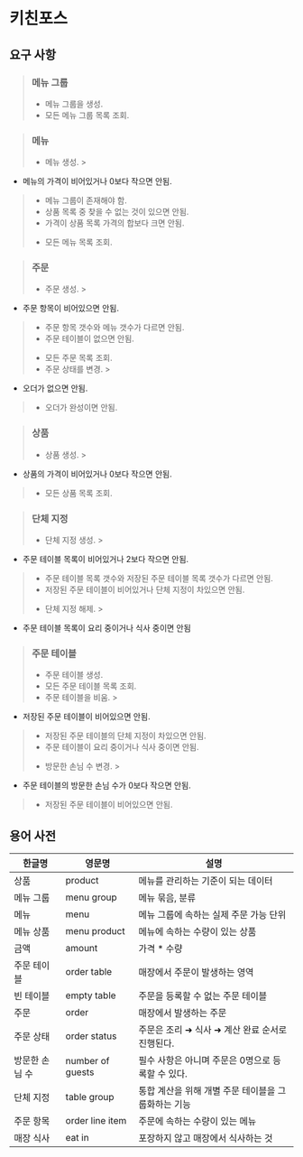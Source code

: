 # 키친포스

## 요구 사항

> ### 메뉴 그룹
> * 메뉴 그룹을 생성.
> * 모든 메뉴 그룹 목록 조회.

> ### 메뉴
> * 메뉴 생성.
    >
- 메뉴의 가격이 비어있거나 0보다 작으면 안됨.
>   - 메뉴 그룹이 존재해야 함.
>   - 상품 목록 중 찾을 수 없는 것이 있으면 안됨.
>   - 가격이 상품 목록 가격의 합보다 크면 안됨.
> * 모든 메뉴 목록 조회.

> ### 주문
> * 주문 생성.
    >
- 주문 항목이 비어있으면 안됨.
>   - 주문 항목 갯수와 메뉴 갯수가 다르면 안됨.
>   - 주문 테이블이 없으면 안됨.
> * 모든 주문 목록 조회.
> * 주문 상태를 변경.
    >
- 오더가 없으면 안됨.
>   - 오더가 완성이면 안됨.

> ### 상품
> * 상품 생성.
    >
- 상품의 가격이 비어있거나 0보다 작으면 안됨.
> * 모든 상품 목록 조회.

> ### 단체 지정
> * 단체 지정 생성.
    >
- 주문 테이블 목록이 비어있거나 2보다 작으면 안됨.
>   - 주문 테이블 목록 갯수와 저장된 주문 테이블 목록 갯수가 다르면 안됨.
>   - 저장된 주문 테이블이 비어있거나 단체 지정이 차있으면 안됨.
> * 단체 지정 해제.
    >
- 주문 테이블 목록이 요리 중이거나 식사 중이면 안됨

> ### 주문 테이블
> * 주문 테이블 생성.
> * 모든 주문 테이블 목록 조회.
> * 주문 테이블을 비움.
    >
- 저장된 주문 테이블이 비어있으면 안됨.
>   - 저장된 주문 테이블의 단체 지정이 차있으면 안됨.
>   - 주문 테이블이 요리 중이거나 식사 중이면 안됨.
> * 방문한 손님 수 변경.
    >
- 주문 테이블의 방문한 손님 수가 0보다 작으면 안됨.
>   - 저장된 주문 테이블이 비어있으면 안됨.

## 용어 사전

| 한글명 | 영문명 | 설명 |
| --- | --- | --- |
| 상품 | product | 메뉴를 관리하는 기준이 되는 데이터 |
| 메뉴 그룹 | menu group | 메뉴 묶음, 분류 |
| 메뉴 | menu | 메뉴 그룹에 속하는 실제 주문 가능 단위 |
| 메뉴 상품 | menu product | 메뉴에 속하는 수량이 있는 상품 |
| 금액 | amount | 가격 * 수량 |
| 주문 테이블 | order table | 매장에서 주문이 발생하는 영역 |
| 빈 테이블 | empty table | 주문을 등록할 수 없는 주문 테이블 |
| 주문 | order | 매장에서 발생하는 주문 |
| 주문 상태 | order status | 주문은 조리 ➜ 식사 ➜ 계산 완료 순서로 진행된다. |
| 방문한 손님 수 | number of guests | 필수 사항은 아니며 주문은 0명으로 등록할 수 있다. |
| 단체 지정 | table group | 통합 계산을 위해 개별 주문 테이블을 그룹화하는 기능 |
| 주문 항목 | order line item | 주문에 속하는 수량이 있는 메뉴 |
| 매장 식사 | eat in | 포장하지 않고 매장에서 식사하는 것 |
